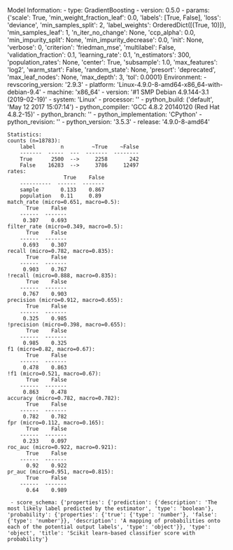 Model Information:
	 - type: GradientBoosting
	 - version: 0.5.0
	 - params: {'scale': True, 'min_weight_fraction_leaf': 0.0, 'labels': [True, False], 'loss': 'deviance', 'min_samples_split': 2, 'label_weights': OrderedDict([(True, 10)]), 'min_samples_leaf': 1, 'n_iter_no_change': None, 'ccp_alpha': 0.0, 'min_impurity_split': None, 'min_impurity_decrease': 0.0, 'init': None, 'verbose': 0, 'criterion': 'friedman_mse', 'multilabel': False, 'validation_fraction': 0.1, 'learning_rate': 0.1, 'n_estimators': 300, 'population_rates': None, 'center': True, 'subsample': 1.0, 'max_features': 'log2', 'warm_start': False, 'random_state': None, 'presort': 'deprecated', 'max_leaf_nodes': None, 'max_depth': 3, 'tol': 0.0001}
	Environment:
	 - revscoring_version: '2.9.3'
	 - platform: 'Linux-4.9.0-8-amd64-x86_64-with-debian-9.4'
	 - machine: 'x86_64'
	 - version: '#1 SMP Debian 4.9.144-3.1 (2019-02-19)'
	 - system: 'Linux'
	 - processor: ''
	 - python_build: ('default', 'May 12 2017 15:07:14')
	 - python_compiler: 'GCC 4.8.2 20140120 (Red Hat 4.8.2-15)'
	 - python_branch: ''
	 - python_implementation: 'CPython'
	 - python_revision: ''
	 - python_version: '3.5.3'
	 - release: '4.9.0-8-amd64'
	
	Statistics:
	counts (n=18783):
		label        n         ~True    ~False
		-------  -----  ---  -------  --------
		True      2500  -->     2258       242
		False    16283  -->     3786     12497
	rates:
		              True    False
		----------  ------  -------
		sample       0.133    0.867
		population   0.11     0.89
	match_rate (micro=0.651, macro=0.5):
		  True    False
		------  -------
		 0.307    0.693
	filter_rate (micro=0.349, macro=0.5):
		  True    False
		------  -------
		 0.693    0.307
	recall (micro=0.782, macro=0.835):
		  True    False
		------  -------
		 0.903    0.767
	!recall (micro=0.888, macro=0.835):
		  True    False
		------  -------
		 0.767    0.903
	precision (micro=0.912, macro=0.655):
		  True    False
		------  -------
		 0.325    0.985
	!precision (micro=0.398, macro=0.655):
		  True    False
		------  -------
		 0.985    0.325
	f1 (micro=0.82, macro=0.67):
		  True    False
		------  -------
		 0.478    0.863
	!f1 (micro=0.521, macro=0.67):
		  True    False
		------  -------
		 0.863    0.478
	accuracy (micro=0.782, macro=0.782):
		  True    False
		------  -------
		 0.782    0.782
	fpr (micro=0.112, macro=0.165):
		  True    False
		------  -------
		 0.233    0.097
	roc_auc (micro=0.922, macro=0.921):
		  True    False
		------  -------
		  0.92    0.922
	pr_auc (micro=0.951, macro=0.815):
		  True    False
		------  -------
		  0.64    0.989
	
	 - score_schema: {'properties': {'prediction': {'description': 'The most likely label predicted by the estimator', 'type': 'boolean'}, 'probability': {'properties': {'true': {'type': 'number'}, 'false': {'type': 'number'}}, 'description': 'A mapping of probabilities onto each of the potential output labels', 'type': 'object'}}, 'type': 'object', 'title': 'Scikit learn-based classifier score with probability'}

